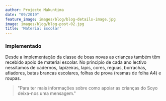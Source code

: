 ```yaml
---
author: Projecto Makuntima
date: "09/2019"
feature_image: images/blog/blog-details-image.jpg
image: images/blog/blog-post-02.jpg
title: 'Material Escolar'
---
```

### Implementado

Desde a implementação da classe de boas novas as crianças também têm recebido apoio de material escolar. No principio de cada ano lectivo nessitamos de cadernos, lapizeiras, lapis, cores, reguas, borrachas, afiadores, batas brancas escolares, folhas de prova (resmas de folha A4) e roupas.

> "Para ter mais informações sobre como apoiar as crianças do Soyo deixa-nos uma mensagem."





